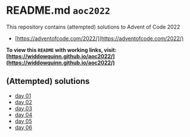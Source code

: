 # README.md `aoc2022`

This repository contains (attempted) solutions to Advent of Code 2022

- [https://adventofcode.com/2022/](https://adventofcode.com/2022/)

**To view this `README` with working links, visit: [https://widdowquinn.github.io/aoc2022/](https://widdowquinn.github.io/aoc2022/)**

## (Attempted) solutions

- [day 01](./day01.html)
- [day 02](./day02.html)
- [day 03](./day03.html)
- [day 04](./day04.html)
- [day 05](./day05.html)
- [day 06](./day06.html)

